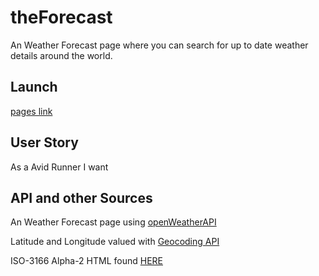 # theForecast
An Weather Forecast page where you can search for up to date weather details around the world.

## Launch
[pages link](https://wloverde.github.io/theForecast/)

## User Story
As a Avid Runner I want

## API and other Sources
An Weather Forecast page using [openWeatherAPI](https://openweathermap.org/forecast5)

Latitude and Longitude valued with [Geocoding API](https://openweathermap.org/api/geocoding-api)

ISO-3166 Alpha-2 HTML found [HERE](https://www.freeformatter.com/iso-country-list-html-select.html#alpha2)